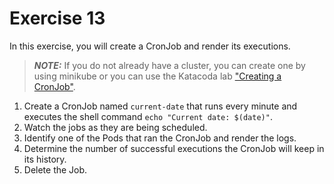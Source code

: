 # Exercise 13

In this exercise, you will create a CronJob and render its executions.

> **_NOTE:_** If you do not already have a cluster, you can create one by using minikube or you can use the Katacoda lab ["Creating a CronJob"](https://learning.oreilly.com/scenarios/ckad-jobs-creating/9781098105297/).

1. Create a CronJob named `current-date` that runs every minute and executes the shell command `echo "Current date: $(date)"`.
2. Watch the jobs as they are being scheduled.
3. Identify one of the Pods that ran the CronJob and render the logs.
4. Determine the number of successful executions the CronJob will keep in its history.
5. Delete the Job.
